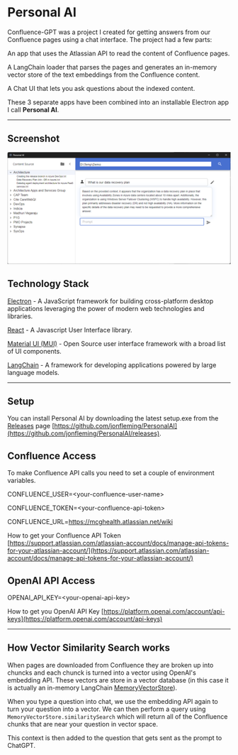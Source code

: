 # Personal AI

Confluence-GPT was a project I created for getting answers from our Confluence pages using a chat interface.  The project had a few parts:

An app that uses the Atlassian API to read the content of Confluence pages.

A LangChain loader that parses the pages and generates an in-memory vector store of the text embeddings from the Confluence content.

A Chat UI that lets you ask questions about the indexed content.

These 3 separate apps have been combined into an installable Electron app I call __Personal AI__.

---

## Screenshot

![Screenshot](https://github.com/jonfleming/PersonalAI/raw/main/screenshot.png)

## Technology Stack

[Electron](https://www.electronjs.org/) - A JavaScript framework for building cross-platform desktop applications leveraging the power of modern web technologies and libraries.

[React](https://react.dev/) - A Javascript User Interface library.

[Material UI (MUI)](https://mui.com/) - Open Source user interface framework with a broad list of UI components.

[LangChain](https://docs.langchain.com/docs/) - A framework for developing applications powered by large language models.

---

## Setup

You can install Personal AI by downloading the latest setup.exe from the [Releases](https://github.com/jonfleming/PersonalAI) page [https://github.com/jonfleming/PersonalAI](https://github.com/jonfleming/PersonalAI/releases).

## Confluence Access

To make Confluence API calls you need to set a couple of environment variables.

CONFLUENCE_USER=\<your-confluence-user-name\>

CONFLUENCE_TOKEN=\<your-confluence-api-token\>

CONFLUENCE_URL=https://mcghealth.atlassian.net/wiki

How to get your Confluence API Token [https://support.atlassian.com/atlassian-account/docs/manage-api-tokens-for-your-atlassian-account/](https://support.atlassian.com/atlassian-account/docs/manage-api-tokens-for-your-atlassian-account/)

## OpenAI API Access

OPENAI_API_KEY=\<your-openai-api-key\>

How to get you OpenAI API Key [https://platform.openai.com/account/api-keys](https://platform.openai.com/account/api-keys)

---

## How Vector Similarity Search works

When pages are downloaded from Confluence they are broken up into chuncks and each chunck is turned into a vector using OpenAI's embedding API.  These vectors are store in a vector database (in this case it is actually an in-memory LangChain [MemoryVectorStore](https://js.langchain.com/docs/modules/indexes/vector_stores/integrations/memory)).

When you type a question into chat, we use the embedding API again to turn your question into a vector.  We can then perform a query using `MemoryVectorStore.similaritySearch` which will return all of the Confluence chunks that are near your question in vector space.

This context is then added to the question that gets sent as the prompt to ChatGPT.
